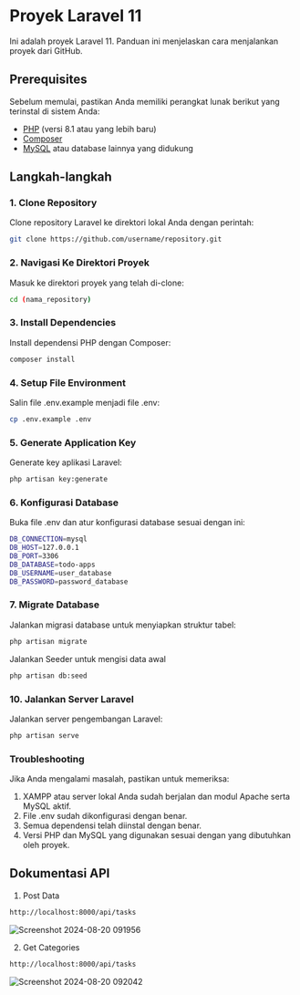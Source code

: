 # Proyek Laravel 11

Ini adalah proyek Laravel 11. Panduan ini menjelaskan cara menjalankan proyek dari GitHub.

## Prerequisites

Sebelum memulai, pastikan Anda memiliki perangkat lunak berikut yang terinstal di sistem Anda:

- [PHP](https://www.php.net/) (versi 8.1 atau yang lebih baru)
- [Composer](https://getcomposer.org/)
- [MySQL](https://www.mysql.com/) atau database lainnya yang didukung

## Langkah-langkah

### 1. Clone Repository

Clone repository Laravel ke direktori lokal Anda dengan perintah:

```bash
git clone https://github.com/username/repository.git
```

### 2. Navigasi Ke Direktori Proyek

Masuk ke direktori proyek yang telah di-clone:

```bash
cd (nama_repository)
```

### 3. Install Dependencies

Install dependensi PHP dengan Composer:

```bash
composer install
```

### 4. Setup File Environment

Salin file .env.example menjadi file .env:

```bash
cp .env.example .env
``` 

### 5. Generate Application Key

Generate key aplikasi Laravel:

```bash
php artisan key:generate
```

### 6. Konfigurasi Database

Buka file .env dan atur konfigurasi database sesuai dengan ini:

```bash
DB_CONNECTION=mysql
DB_HOST=127.0.0.1
DB_PORT=3306
DB_DATABASE=todo-apps
DB_USERNAME=user_database
DB_PASSWORD=password_database
```

### 7. Migrate Database

Jalankan migrasi database untuk menyiapkan struktur tabel:

```bash
php artisan migrate
```

Jalankan Seeder untuk mengisi data awal

```bash
php artisan db:seed
```

### 10. Jalankan Server Laravel

Jalankan server pengembangan Laravel:

```bash
php artisan serve
```

### Troubleshooting

Jika Anda mengalami masalah, pastikan untuk memeriksa:

1. XAMPP atau server lokal Anda sudah berjalan dan modul Apache serta MySQL aktif.
2. File .env sudah dikonfigurasi dengan benar.
3. Semua dependensi telah diinstal dengan benar.
4. Versi PHP dan MySQL yang digunakan sesuai dengan yang dibutuhkan oleh proyek.


## Dokumentasi API

1. Post Data

```bash
http://localhost:8000/api/tasks
```

![Screenshot 2024-08-20 091956](https://github.com/user-attachments/assets/e32a78df-e7d6-4014-983b-883e714a028a)

2. Get Categories

```bash
http://localhost:8000/api/tasks
```

![Screenshot 2024-08-20 092042](https://github.com/user-attachments/assets/2d4e3ccf-c7cc-4d94-b365-51365f89fb54)


